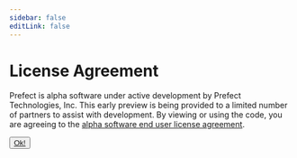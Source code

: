 ```yaml
---
sidebar: false
editLink: false
---
```


# License Agreement

Prefect is alpha software under active development by Prefect Technologies, Inc. This early preview is being provided to a limited number of partners to assist with development. By viewing or using the code, you are agreeing to the [alpha software end user license agreement](license.html).


<div class='home' style='padding-top: 0px;'>
    <div class='hero'>
        <p class='action'>
            <button class="action-button">
                <a href="https://github.com/PrefectHQ/prefect">Ok!</a>
            </button>
        </p>
    </div>
</div>

